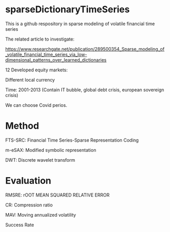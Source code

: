 # sparseDictionaryTimeSeries
This is a github respository in sparse modeling of volatile financial time series

The related article to investigate:

https://www.researchgate.net/publication/289500354_Sparse_modeling_of_volatile_financial_time_series_via_low-dimensional_patterns_over_learned_dictionaries


12 Developed equity markets:

Different local currency

Time: 2001-2013 (Contain IT bubble, global debt crisis, european sovereign crisis)

We can choose Covid perios.

# Method

FTS-SRC: Financial Time Series-Sparse Representation Coding

m-eSAX:  Modified symbolic representation

DWT: Discrete wavelet transform



# Evaluation

RMSRE: rOOT MEAN SQUARED RELATIVE ERROR

CR: Compression ratio

MAV: Moving annualized volatility

Success Rate





